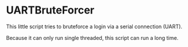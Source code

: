 # UARTBruteForcer

This little script tries to bruteforce a login via a serial connection (UART).

Because it can only run single threaded, this script can run a long time.
